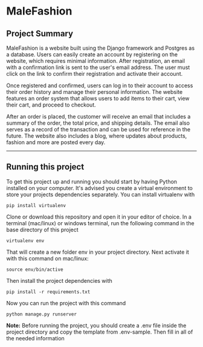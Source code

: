 # MaleFashion 

## Project Summary

MaleFashion is a website built using the Django framework and Postgres as a database. Users can easily create an account by registering on the website, which requires minimal information. After registration, an email with a confirmation link is sent to the user's email address. The user must click on the link to confirm their registration and activate their account.

Once registered and confirmed, users can log in to their account to access their order history and manage their personal information. The website features an order system that allows users to add items to their cart, view their cart, and proceed to checkout.

After an order is placed, the customer will receive an email that includes a summary of the order, the total price, and shipping details. The email also serves as a record of the transaction and can be used for reference in the future. The website also includes a blog, where updates about products, fashion and more are posted every day.

---

## Running this project
To get this project up and running you should start by having Python installed on your computer. It's advised you create a virtual environment to store your projects dependencies separately. You can install virtualenv with

```
pip install virtualenv
```
Clone or download this repository and open it in your editor of choice. In a terminal (mac/linux) or windows terminal, run the following command in the base directory of this project
```
virtualenv env
```
That will create a new folder env in your project directory. Next activate it with this command on mac/linux:
```
source env/bin/active
```
Then install the project dependencies with
```
pip install -r requirements.txt
```
Now you can run the project with this command
```
python manage.py runserver
```

**Note:** Before running the project, you should create a .env file inside the project directory and copy the template from .env-sample. Then fill in all of the needed information
